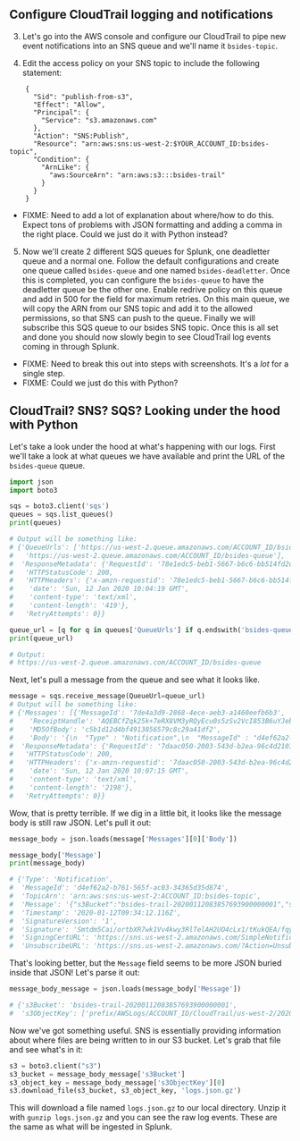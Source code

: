 ## Configure CloudTrail logging and notifications
3) Let's go into the AWS console and configure our CloudTrail to pipe new event notifications into an SNS queue and we'll name it ```bsides-topic```.

4) Edit the access policy on your SNS topic to include the following statement:
```
    {
      "Sid": "publish-from-s3",
      "Effect": "Allow",
      "Principal": {
        "Service": "s3.amazonaws.com"
      },
      "Action": "SNS:Publish",
      "Resource": "arn:aws:sns:us-west-2:$YOUR_ACCOUNT_ID:bsides-topic",
      "Condition": {
        "ArnLike": {
          "aws:SourceArn": "arn:aws:s3:::bsides-trail"
        }
      }
    }
```
* FIXME: Need to add a lot of explanation about where/how to do this. Expect tons of problems with JSON formatting and adding a comma in the right place. Could we just do it with Python instead?

5) Now we'll create 2 different SQS queues for Splunk, one deadletter queue and a normal one. Follow the default configurations and create one queue called ```bsides-queue``` and one named ```bsides-deadletter```. Once this is completed, you can configure the ```bsides-queue``` to have the deadletter queue be the other one. Enable redrive policy on this queue and add in 500 for the field for maximum retries. On this main queue, we will copy the ARN from our SNS topic and add it to the allowed permissions, so that SNS can push to the queue. Finally we will subscribe this SQS queue to our bsides SNS topic. Once this is all set and done you should now slowly begin to see CloudTrail log events coming in through Splunk.

* FIXME: Need to break this out into steps with screenshots. It's a _lot_ for a single step.
* FIXME: Could we just do this with Python?

## CloudTrail? SNS? SQS? Looking under the hood with Python
Let's take a look under the hood at what's happening with our logs. First we'll take a look at what queues we have available and print the URL of the `bsides-queue` queue.

```python
import json
import boto3

sqs = boto3.client('sqs')
queues = sqs.list_queues()
print(queues)

# Output will be something like:
# {'QueueUrls': ['https://us-west-2.queue.amazonaws.com/ACCOUNT_ID/bsides-deadletter',
#   'https://us-west-2.queue.amazonaws.com/ACCOUNT_ID/bsides-queue'],
#  'ResponseMetadata': {'RequestId': '78e1edc5-beb1-5667-b6c6-bb514fd2de26',
#   'HTTPStatusCode': 200,
#   'HTTPHeaders': {'x-amzn-requestid': '78e1edc5-beb1-5667-b6c6-bb514fd2de26',
#    'date': 'Sun, 12 Jan 2020 10:04:19 GMT',
#    'content-type': 'text/xml',
#    'content-length': '419'},
#   'RetryAttempts': 0}}

queue_url = [q for q in queues['QueueUrls'] if q.endswith('bsides-queue')][0]
print(queue_url)

# Output:
# https://us-west-2.queue.amazonaws.com/ACCOUNT_ID/bsides-queue
```

Next, let's pull a message from the queue and see what it looks like.

```python
message = sqs.receive_message(QueueUrl=queue_url)
# Output will be something like:
# {'Messages': [{'MessageId': '7de4a3d9-2868-4ece-aeb3-a1460eefb6b3',
#    'ReceiptHandle': 'AQEBCfZqk25k+7eRX8VM3yRQyEcu0s5zSv2VcI853B6uYJebyg+K8m7HqrhnRZD6syQlYFc7z7cDAh6f6sJ3u+lcTSK3lLdkzaLeUDwdQHgItr0KPy1dNQGkH/WK/Dt/0BANXCvFiyzvOMvTkl9JiYhEzYH9FRbGwW63xUiEsNxYKIr1h73iZ8KCdWpPElGWrY7/l27KOrj4nM0eWWLCEEIInGoG3JEX89X0QCI5AA4YCx/c1yWDx/a/qLYge5DFmTe2WEEDGj3j91x/aQATRC7cunaKKmUp1lviuq0HBexQFvneH36CHq+7a6WSoreHb8CGDpvD3sa8+bLn3Ng6EwORL+ZMh1lQ7aF3YzHUcC8kkm3QHjpv92INlw20ZsrUCMeIrD/wJibluv30Ptc5VUtUlw==',
#    'MD5OfBody': 'c5b1d12d4bf4913856579c8c29a41df2',
#    'Body': '{\n  "Type" : "Notification",\n  "MessageId" : "d4ef62a2-b761-565f-ac03-34365d35d874",\n  "TopicArn" : "arn:aws:sns:us-west-2:ACCOUNT_ID:bsides-topic",\n  "Message" : "{\\"s3Bucket\\":\\"bsides-trail-20200112083857693900000001\\",\\"s3ObjectKey\\":[\\"prefix/AWSLogs/ACCOUNT_ID/CloudTrail/us-west-2/2020/01/12/ACCOUNT_ID_CloudTrail_us-west-2_20200112T0930Z_XNcKI5JFGkzUeu0m.json.gz\\"]}",\n  "Timestamp" : "2020-01-12T09:34:12.116Z",\n  "SignatureVersion" : "1",\n  "Signature" : "Smtdm5Cai/ortbXR7wk1Vv4kwy3RlTelAH2UO4cLx1/tKukQEA/fqyLASZ7A3VkZlJVbSyDJ5n93hBHvY8+mXt5ip39r6O14D3iz7zh5SFUHXJgX8Csr1W9azJTfoiefbquH3bhyceLwQxrnw/FBi1LXkFgDNDsZj753QM0M192TQ1JTxNu2hoph5G++pIRXVVrg7pTYV8xxzJV4C/NvCK0vUnq3BnAnbSHVgWx7IIVlY3i9vmzI7wd7mpc2rDNiJPNHMdaUczCZU31u8WyGasA6EicyhvizUz6AxHfykNcNRPnz/QnBCk+8tnltAf7uF1LlI1ICrwIzbRkQ0gRHcg==",\n  "SigningCertURL" : "https://sns.us-west-2.amazonaws.com/SimpleNotificationService-a86cb10b4e1f29c941702d737128f7b6.pem",\n  "UnsubscribeURL" : "https://sns.us-west-2.amazonaws.com/?Action=Unsubscribe&SubscriptionArn=arn:aws:sns:us-west-2:ACCOUNT_ID:bsides-topic:c7d39b72-b232-4e5b-8bde-a8a0469c0413"\n}'}],
#  'ResponseMetadata': {'RequestId': '7daac050-2003-543d-b2ea-96c4d2101de6',
#   'HTTPStatusCode': 200,
#   'HTTPHeaders': {'x-amzn-requestid': '7daac050-2003-543d-b2ea-96c4d2101de6',
#    'date': 'Sun, 12 Jan 2020 10:07:15 GMT',
#    'content-type': 'text/xml',
#    'content-length': '2198'},
#   'RetryAttempts': 0}}
```

Wow, that is pretty terrible. If we dig in a little bit, it looks like the message body is still raw JSON. Let's pull it out:

```python
message_body = json.loads(message['Messages'][0]['Body'])

message_body['Message']
print(message_body)

# {'Type': 'Notification',
#  'MessageId': 'd4ef62a2-b761-565f-ac03-34365d35d874',
#  'TopicArn': 'arn:aws:sns:us-west-2:ACCOUNT_ID:bsides-topic',
#  'Message': '{"s3Bucket":"bsides-trail-20200112083857693900000001","s3ObjectKey":["prefix/AWSLogs/ACCOUNT_ID/CloudTrail/us-west-2/2020/01/12/ACCOUNT_ID_CloudTrail_us-west-2_20200112T0930Z_XNcKI5JFGkzUeu0m.json.gz"]}',
#  'Timestamp': '2020-01-12T09:34:12.116Z',
#  'SignatureVersion': '1',
#  'Signature': 'Smtdm5Cai/ortbXR7wk1Vv4kwy3RlTelAH2UO4cLx1/tKukQEA/fqyLASZ7A3VkZlJVbSyDJ5n93hBHvY8+mXt5ip39r6O14D3iz7zh5SFUHXJgX8Csr1W9azJTfoiefbquH3bhyceLwQxrnw/FBi1LXkFgDNDsZj753QM0M192TQ1JTxNu2hoph5G++pIRXVVrg7pTYV8xxzJV4C/NvCK0vUnq3BnAnbSHVgWx7IIVlY3i9vmzI7wd7mpc2rDNiJPNHMdaUczCZU31u8WyGasA6EicyhvizUz6AxHfykNcNRPnz/QnBCk+8tnltAf7uF1LlI1ICrwIzbRkQ0gRHcg==',
#  'SigningCertURL': 'https://sns.us-west-2.amazonaws.com/SimpleNotificationService-a86cb10b4e1f29c941702d737128f7b6.pem',
#  'UnsubscribeURL': 'https://sns.us-west-2.amazonaws.com/?Action=Unsubscribe&SubscriptionArn=arn:aws:sns:us-west-2:ACCOUNT_ID:bsides-topic:c7d39b72-b232-4e5b-8bde-a8a0469c0413'}
```

That's looking better, but the `Message` field seems to be more JSON buried inside that JSON! Let's parse it out:
```python
message_body_message = json.loads(message_body['Message'])

# {'s3Bucket': 'bsides-trail-20200112083857693900000001',
#  's3ObjectKey': ['prefix/AWSLogs/ACCOUNT_ID/CloudTrail/us-west-2/2020/01/12/ACCOUNT_ID_CloudTrail_us-west-2_20200112T0930Z_XNcKI5JFGkzUeu0m.json.gz']}
```

Now we've got something useful. SNS is essentially providing information about where files are being written to in our S3 bucket. Let's grab that file and see what's in it:

```python
s3 = boto3.client("s3")
s3_bucket = message_body_message['s3Bucket']
s3_object_key = message_body_message['s3ObjectKey'][0]
s3.download_file(s3_bucket, s3_object_key, 'logs.json.gz')
```

This will download a file named `logs.json.gz` to our local directory. Unzip it with `gunzip logs.json.gz` and you can see the raw log events. These are the same as what will be ingested in Splunk.
